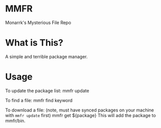 # MMFR
Monarrk's Mysterious File Repo

# What is This?
A simple and terrible package manager.

# Usage
To update the package list:
	mmfr update

To find a file:
	mmfr find keyword

To download a file:
(note, must have synced packages on your machine with `mmfr update` first)
	mmfr get ${package}
This will add the package to mmfr/bin.

